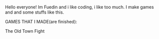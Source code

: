 Hello everyone!
Im Fuedin and i like coding, i like too much.
I make games and and some stuffs like this.

GAMES THAT I MADE(are finished):

The Old Town Fight
